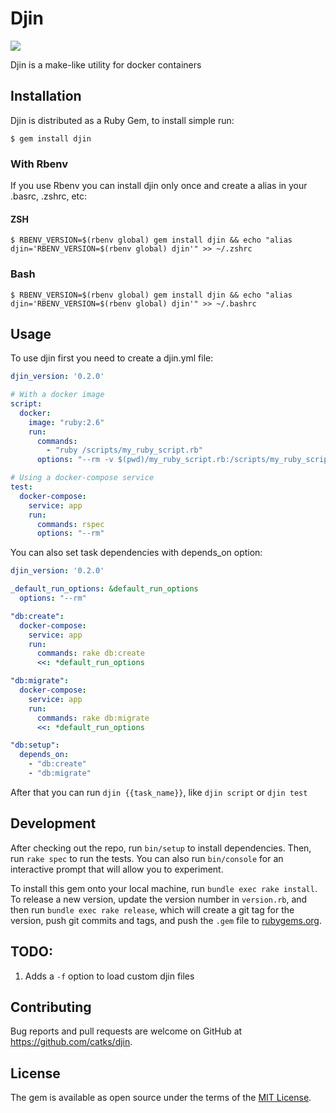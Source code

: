 # Djin

![](https://github.com/catks/djin/workflows/Ruby/badge.svg?branch=master)

Djin is a make-like utility for docker containers

## Installation

Djin is distributed as a Ruby Gem, to install simple run:

    $ gem install djin

### With Rbenv

If you use Rbenv you can install djin only once and create a alias in your .basrc, .zshrc, etc:

#### ZSH
    $ RBENV_VERSION=$(rbenv global) gem install djin && echo "alias djin='RBENV_VERSION=$(rbenv global) djin'" >> ~/.zshrc

### Bash
    $ RBENV_VERSION=$(rbenv global) gem install djin && echo "alias djin='RBENV_VERSION=$(rbenv global) djin'" >> ~/.bashrc

## Usage

To use djin first you need to create a djin.yml file:

```yaml
djin_version: '0.2.0'

# With a docker image
script:
  docker:
    image: "ruby:2.6"
    run:
      commands:
        - "ruby /scripts/my_ruby_script.rb"
      options: "--rm -v $(pwd)/my_ruby_script.rb:/scripts/my_ruby_script.rb"

# Using a docker-compose service
test:
  docker-compose:
    service: app
    run:
      commands: rspec
      options: "--rm"

```

You can also set task dependencies with depends_on option:


```yaml
djin_version: '0.2.0'

_default_run_options: &default_run_options
  options: "--rm"

"db:create":
  docker-compose:
    service: app
    run:
      commands: rake db:create
      <<: *default_run_options

"db:migrate":
  docker-compose:
    service: app
    run:
      commands: rake db:migrate
      <<: *default_run_options

"db:setup":
  depends_on:
    - "db:create"
    - "db:migrate"

```

After that you can run `djin {{task_name}}`, like `djin script` or `djin test`

## Development

After checking out the repo, run `bin/setup` to install dependencies. Then, run `rake spec` to run the tests. You can also run `bin/console` for an interactive prompt that will allow you to experiment.

To install this gem onto your local machine, run `bundle exec rake install`. To release a new version, update the version number in `version.rb`, and then run `bundle exec rake release`, which will create a git tag for the version, push git commits and tags, and push the `.gem` file to [rubygems.org](https://rubygems.org).

## TODO:

1. Adds a `-f` option to load custom djin files

## Contributing

Bug reports and pull requests are welcome on GitHub at https://github.com/catks/djin.

## License

The gem is available as open source under the terms of the [MIT License](https://opensource.org/licenses/MIT).
